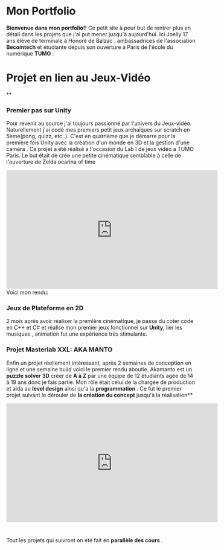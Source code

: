 # Mon Portfolio
**Bienvenue dans mon portfolio!!**
Ce petit site à pour but de rentrer plus en détail dans les projets que j'ai put mener jusqu'à aujourd'hui.
Ici Joelly 17 ans élève de terminale à Honoré de Balzac , ambassadrices de l'association **Becomtech** et étudiante depuis son  ouverture à Paris de l'école du numérique **TUMO** .



<DOCTYPE html>
<h1>Projet en lien au Jeux-Vidéo</h1>


**

### Premier pas sur Unity
Pour revenir au source j'ai toujours passionné par l'univers du Jeux-vidéo. Naturellement j'ai codé mes premiers petit jeux archaïques sur scratch en 5ème(pong, quizz, etc..).
C'est en quatrième que je démarre pour la première fois Unity avec la création d'un monde en 3D et la gestion d'une caméra . Ce projet a été réalisé a l'occasion du Lab I de jeux vidéo a TUMO Paris.
Le but était de crée une petite cinématique semblable à celle de l'ouverture de Zelda ocarina of time
 <iframe width="560" height="315" src="https://www.youtube.com/embed/Fi8bfP1f68A" title="YouTube video player" frameborder="0" allow="accelerometer; autoplay; clipboard-write; encrypted-media; gyroscope; picture-in-picture" allowfullscreen></iframe>
</html>
Voici mon rendu:

<!-- Mettre mon projet la UWU-->



### Jeux de Plateforme en 2D
2 mois après avoir réaliser la première cinématique, je passe du coter code en C++ et C#  et réalise mon premier jeux fonctionnel sur **Unity**, lier les musiques , animation fut une expérience très stimulante.
### Projet Masterlab XXL: AKA MANTO
Enfin un projet réellement intéressant,  après 2 semaines de conception en ligne et une semaine build voici le premier rendu aboutie.
Akamanto est un <b>puzzle solver 3D</b> créer de **A à Z** par une équipe de 12 étudiants agée de 14 à 19 ans donc je fais partie.
Mon rôle était celui de la chargée de production et aida au <b>level design</b> ainsi qu'a la <b>programmation</b> .
Ce fut le premier projet suivant le dérouler de <b>la création du concept</b> jusqu'à la réalisation**
<iframe width="560" height="315" src="https://www.youtube.com/embed/cqSTqA5jBDQ" title="YouTube video player" frameborder="0" allow="accelerometer; autoplay; clipboard-write; encrypted-media; gyroscope; picture-in-picture" allowfullscreen></iframe>








#
Tout les projets qui suivront on été fait en **parallèle des cours** .
